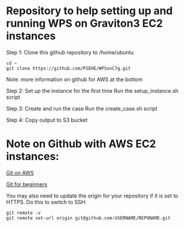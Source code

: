 # Repository to help setting up and running WPS on Graviton3 EC2 instances
Step 1: Clone this github repository to /home/ubuntu
```
cd ~
git clone https://github.com/PSEHE/WPSonC7g.git
```
Note: more information on github for AWS at the bottom

Step 2: Set up the instance for the first time
Run the setup_instance.sh script

Step 3: Create and run the case
Run the create_case.sh script

Step 4: Copy output to S3 bucket

# Note on Github with AWS EC2 instances:

[Git on AWS](https://www.youtube.com/watch?v=RGOj5yH7evk)

[Git for beginners](https://www.youtube.com/watch?v=J_yt1IzXPes)


You may also need to update the origin for your repository if it is set to HTTPS. Do this to switch to SSH:

```
git remote -v
git remote set-url origin git@github.com:USERNAME/REPONAME.git
```
